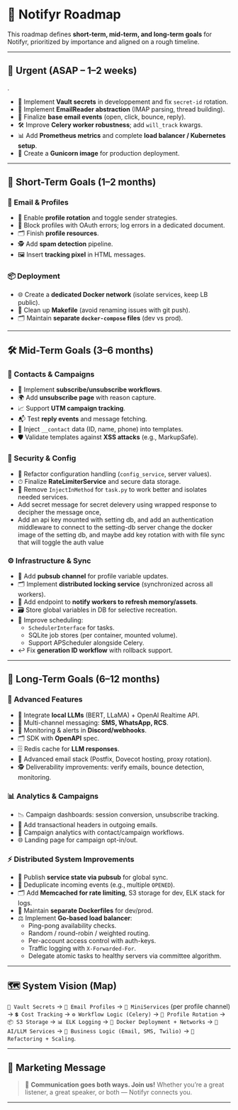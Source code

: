 # 📍 Notifyr Roadmap

This roadmap defines **short-term, mid-term, and long-term goals** for Notifyr, prioritized by importance and aligned on a rough timeline.

---

## 🚨 Urgent (ASAP – 1–2 weeks)

.

- 🔑 Implement **Vault secrets** in developpement and fix `secret-id` rotation.
- 📨 Implement **EmailReader abstraction** (IMAP parsing, thread building).
- 🧩 Finalize **base email events** (open, click, bounce, reply).
- 🛠 Improve **Celery worker robustness**; add `will_track` kwargs.
- 📊 Add **Prometheus metrics** and complete **load balancer / Kubernetes setup**.
- 🐍 Create a **Gunicorn image** for production deployment.

---

## 🎯 Short-Term Goals (1–2 months)

### 📧 Email & Profiles

- 🔄 Enable **profile rotation** and toggle sender strategies.
- 🚫 Block profiles with OAuth errors; log errors in a dedicated document.
- 🗂 Finish **profile resources**.
- 🕵️ Add **spam detection** pipeline.
- 🖼 Insert **tracking pixel** in HTML messages.

### 📦 Deployment

- 🌐 Create a **dedicated Docker network** (isolate services, keep LB public).
- 📝 Clean up **Makefile** (avoid renaming issues with git push).
- 🗂 Maintain **separate `docker-compose` files** (dev vs prod).

---

## 🛠 Mid-Term Goals (3–6 months)

### 👥 Contacts & Campaigns

- 🔁 Implement **subscribe/unsubscribe workflows**.
- 🌍 Add **unsubscribe page** with reason capture.
- 📈 Support **UTM campaign tracking**.
- 📬 Test **reply events** and message fetching.
- 🧩 Inject `__contact` data (ID, name, phone) into templates.
- 🛡 Validate templates against **XSS attacks** (e.g., MarkupSafe).

### 🔐 Security & Config

- 🧹 Refactor configuration handling (`config_service`, server values).
- ⏱ Finalize **RateLimiterService** and secure data storage.
- 🧽 Remove `InjectInMethod` for `task.py` to work better and isolates needed services.
- Add secret message for secret delevery using wrapped response to decipher the message once,
- Add an api key mounted with setting db, and add an authentication middleware to connect to the setting-db server change the docker image of the setting db, and maybe add key rotation with with file sync that will toggle the auth value

### ⚙️ Infrastructure & Sync

- 📡 Add **pubsub channel** for profile variable updates.
- 🗂 Implement **distributed locking service** (synchronized across all workers).
- 🔄 Add endpoint to **notify workers to refresh memory/assets**.
- 🗃 Store global variables in DB for selective recreation.
- 📅 Improve scheduling:
  - `SchedulerInterface` for tasks.
  - SQLite job stores (per container, mounted volume).
  - Support APScheduler alongside Celery.
- ↩️ Fix **generation ID workflow** with rollback support.

---

## 🚀 Long-Term Goals (6–12 months)

### 🤖 Advanced Features

- 🧠 Integrate **local LLMs** (BERT, LLaMA) + OpenAI Realtime API.
- 📱 Multi-channel messaging: **SMS, WhatsApp, RCS**.
- 🔔 Monitoring & alerts in **Discord/webhooks**.
- 🗂 SDK with **OpenAPI** spec.
- 🗄 Redis cache for **LLM responses**.
- 📧 Advanced email stack (Postfix, Dovecot hosting, proxy rotation).
- 🕵️ Deliverability improvements: verify emails, bounce detection, monitoring.

### 📊 Analytics & Campaigns

- 📉 Campaign dashboards: session conversion, unsubscribe tracking.
- 📨 Add transactional headers in outgoing emails.
- 📑 Campaign analytics with contact/campaign workflows.
- 🌐 Landing page for campaign opt-in/out.

### ⚡ Distributed System Improvements

- 📢 Publish **service state via pubsub** for global sync.
- 🧩 Deduplicate incoming events (e.g., multiple `OPENED`).
- 🗂 Add **Memcached for rate limiting**, S3 storage for dev, ELK stack for logs.
- 🐳 Maintain **separate Dockerfiles** for dev/prod.
- ⚖️ Implement **Go-based load balancer**:
  - Ping-pong availability checks.
  - Random / round-robin / weighted routing.
  - Per-account access control with auth-keys.
  - Traffic logging with `X-Forwarded-For`.
  - Delegate atomic tasks to healthy servers via committee algorithm.

---

## 🗺 System Vision (Map)

`🔐 Vault Secrets` → `📧 Email Profiles` → `🧩 MiniServices` (per profile channel)
→ `💲 Cost Tracking` → `⚙ Workflow Logic (Celery)` → `📡 Profile Rotation`
→ `📦 S3 Storage` → `📊 ELK Logging` → `🐳 Docker Deployment + Networks`
→ `🤖 AI/LLM Services` → `📱 Business Logic (Email, SMS, Twilio)`
→ `🔄 Refactoring + Scaling`.

---

## 📢 Marketing Message

> 💬 **Communication goes both ways. Join us!**
> Whether you’re a great listener, a great speaker, or both — Notifyr connects you.

---
